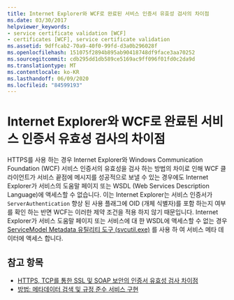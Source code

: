 ```yaml
---
title: Internet Explorer와 WCF로 완료된 서비스 인증서 유효성 검사의 차이점
ms.date: 03/30/2017
helpviewer_keywords:
- service certificate validation [WCF]
- certificates [WCF], service certificate validation
ms.assetid: 9dffcab2-70a9-40f0-99fd-d3a0b296028f
ms.openlocfilehash: 151075f2894b895ab90418748df9face3aa70252
ms.sourcegitcommit: cdb295dd1db589ce5169ac9ff096f01fd0c2da9d
ms.translationtype: MT
ms.contentlocale: ko-KR
ms.lasthandoff: 06/09/2020
ms.locfileid: "84599193"
---
```

# <a name="differences-between-service-certificate-validation-done-by-internet-explorer-and-wcf"></a>Internet Explorer와 WCF로 완료된 서비스 인증서 유효성 검사의 차이점
HTTPS를 사용 하는 경우 Internet Explorer와 Windows Communication Foundation (WCF) 서비스 인증서의 유효성을 검사 하는 방법의 차이로 인해 WCF 클라이언트가 서비스 끝점에 메시지를 성공적으로 보낼 수 있는 경우에도 Internet Explorer가 서비스의 도움말 페이지 또는 WSDL (Web Services Description Language)에 액세스할 수 없습니다. 이는 Internet Explorer는 서비스 인증서가 `ServerAuthentication` 향상 된 사용 플래그에 OID (개체 식별자)를 포함 하는지 여부를 확인 하는 반면 WCF는 이러한 제약 조건을 적용 하지 않기 때문입니다. Internet Explorer가 서비스 도움말 페이지 또는 서비스에 대 한 WSDL에 액세스할 수 없는 경우 [ServiceModel Metadata 유틸리티 도구 (svcutil.exe)](../servicemodel-metadata-utility-tool-svcutil-exe.md) 를 사용 하 여 서비스 메타 데이터에 액세스 합니다.  
  
## <a name="see-also"></a>참고 항목

- [HTTPS, TCP를 통한 SSL 및 SOAP 보안의 인증서 유효성 검사 차이점](cert-val-diff-https-ssl-over-tcp-and-soap.md)
- [방법: 메타데이터 검색 및 규정 준수 서비스 구현](how-to-retrieve-metadata-and-implement-a-compliant-service.md)
